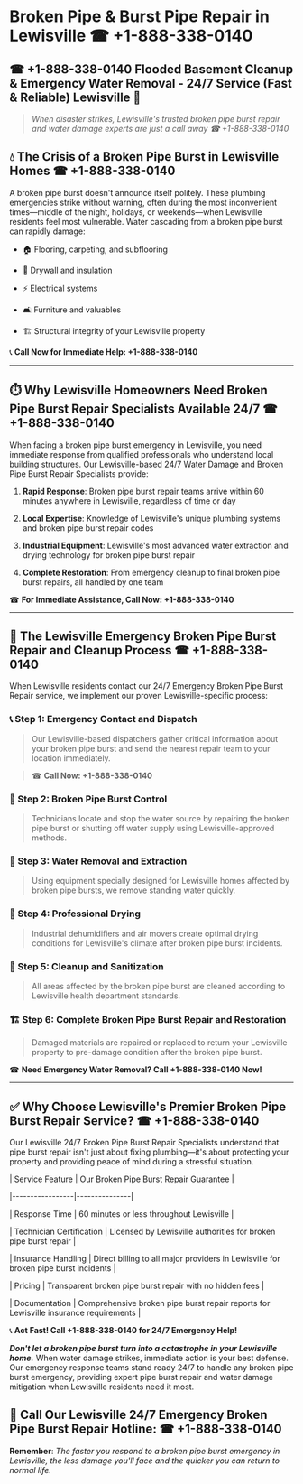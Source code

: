 # Broken Pipe & Burst Pipe Repair in Lewisville ☎ +1-888-338-0140  
## ☎ +1-888-338-0140 Flooded Basement Cleanup & Emergency Water Removal - 24/7 Service (Fast & Reliable) Lewisville 🚨  

> *When disaster strikes, Lewisville's trusted broken pipe burst repair and water damage experts are just a call away ☎ +1-888-338-0140*  

## 💧 The Crisis of a Broken Pipe Burst in Lewisville Homes ☎ +1-888-338-0140  

A broken pipe burst doesn't announce itself politely. These plumbing emergencies strike without warning, often during the most inconvenient times—middle of the night, holidays, or weekends—when Lewisville residents feel most vulnerable. Water cascading from a broken pipe burst can rapidly damage:  

* 🏠 Flooring, carpeting, and subflooring  
* 🧱 Drywall and insulation  
* ⚡ Electrical systems  
* 🛋️ Furniture and valuables  
* 🏗️ Structural integrity of your Lewisville property  

📞 **Call Now for Immediate Help: +1-888-338-0140**  

---  

## ⏱️ Why Lewisville Homeowners Need Broken Pipe Burst Repair Specialists Available 24/7 ☎ +1-888-338-0140  

When facing a broken pipe burst emergency in Lewisville, you need immediate response from qualified professionals who understand local building structures. Our Lewisville-based 24/7 Water Damage and Broken Pipe Burst Repair Specialists provide:  

1. **Rapid Response**: Broken pipe burst repair teams arrive within 60 minutes anywhere in Lewisville, regardless of time or day  
2. **Local Expertise**: Knowledge of Lewisville's unique plumbing systems and broken pipe burst repair codes  
3. **Industrial Equipment**: Lewisville's most advanced water extraction and drying technology for broken pipe burst repair  
4. **Complete Restoration**: From emergency cleanup to final broken pipe burst repairs, all handled by one team  

☎ **For Immediate Assistance, Call Now: +1-888-338-0140**  

---  

## 🔧 The Lewisville Emergency Broken Pipe Burst Repair and Cleanup Process ☎ +1-888-338-0140  

When Lewisville residents contact our 24/7 Emergency Broken Pipe Burst Repair service, we implement our proven Lewisville-specific process:  

### 📞 Step 1: Emergency Contact and Dispatch  
> Our Lewisville-based dispatchers gather critical information about your broken pipe burst and send the nearest repair team to your location immediately.  
> ☎ **Call Now: +1-888-338-0140**  

### 🚿 Step 2: Broken Pipe Burst Control  
> Technicians locate and stop the water source by repairing the broken pipe burst or shutting off water supply using Lewisville-approved methods.  

### 🌊 Step 3: Water Removal and Extraction  
> Using equipment specially designed for Lewisville homes affected by broken pipe bursts, we remove standing water quickly.  

### 💨 Step 4: Professional Drying  
> Industrial dehumidifiers and air movers create optimal drying conditions for Lewisville's climate after broken pipe burst incidents.  

### 🧼 Step 5: Cleanup and Sanitization  
> All areas affected by the broken pipe burst are cleaned according to Lewisville health department standards.  

### 🏗️ Step 6: Complete Broken Pipe Burst Repair and Restoration  
> Damaged materials are repaired or replaced to return your Lewisville property to pre-damage condition after the broken pipe burst.  

☎ **Need Emergency Water Removal? Call +1-888-338-0140 Now!**  

---  

## ✅ Why Choose Lewisville's Premier Broken Pipe Burst Repair Service? ☎ +1-888-338-0140  

Our Lewisville 24/7 Broken Pipe Burst Repair Specialists understand that pipe burst repair isn't just about fixing plumbing—it's about protecting your property and providing peace of mind during a stressful situation.  

| Service Feature | Our Broken Pipe Burst Repair Guarantee |  
|-----------------|---------------|  
| Response Time | 60 minutes or less throughout Lewisville |  
| Technician Certification | Licensed by Lewisville authorities for broken pipe burst repair |  
| Insurance Handling | Direct billing to all major providers in Lewisville for broken pipe burst incidents |  
| Pricing | Transparent broken pipe burst repair with no hidden fees |  
| Documentation | Comprehensive broken pipe burst repair reports for Lewisville insurance requirements |  

📞 **Act Fast! Call +1-888-338-0140 for 24/7 Emergency Help!**  

***Don't let a broken pipe burst turn into a catastrophe in your Lewisville home.*** When water damage strikes, immediate action is your best defense. Our emergency response teams stand ready 24/7 to handle any broken pipe burst emergency, providing expert pipe burst repair and water damage mitigation when Lewisville residents need it most.  

## 📱 Call Our Lewisville 24/7 Emergency Broken Pipe Burst Repair Hotline: ☎ +1-888-338-0140  

**Remember**: *The faster you respond to a broken pipe burst emergency in Lewisville, the less damage you'll face and the quicker you can return to normal life.*